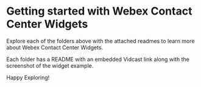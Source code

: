 # Getting started with Webex Contact Center Widgets

Explore each of the folders above with the attached readmes to learn more about Webex Contact Center Widgets.

Each folder has a README with an embedded Vidcast link along with the screenshot of the widget example.

Happy Exploring!
